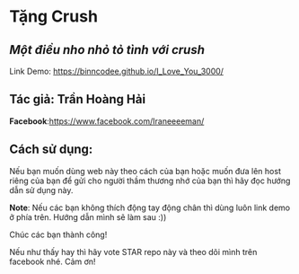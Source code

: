 # Tặng Crush
## _Một điều nho nhỏ tỏ tình với crush_
Link Demo: https://binncodee.github.io/I_Love_You_3000/

## Tác giả: Trần Hoàng Hải

**Facebook**:https://www.facebook.com/Iraneeeeman/</a>

## Cách sử dụng:

Nếu bạn muốn dùng web này theo cách của bạn hoặc muốn đưa lên host riêng của bạn để gửi cho người thầm thương nhớ của bạn thì hãy đọc hướng dẫn sử dụng này.

**Note**: Nếu các bạn không thích động tay động chân thì dùng luôn link demo ở phía trên.
Hướng dẫn mình sẽ làm sau :))

Chúc các bạn thành công!

Nếu như thấy hay thì hãy vote STAR repo này và theo dõi mình trên facebook nhé. Cảm ơn!
